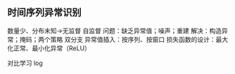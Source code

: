 ## 时间序列异常识别
数量少、分布未知->无监督
自监督
问题：缺乏异常值；噪声；重建
解决：构造异常；掩码；两个策略
双分支 
异常值插入：按序列、按窗口
损失函数的设计：最大化正常、最小化异常（ReLU）

对比学习 log